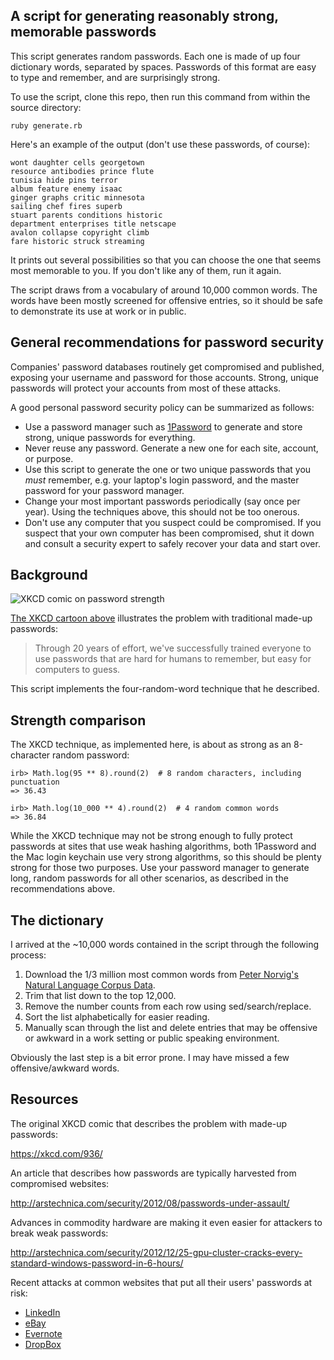 ## A script for generating reasonably strong, memorable passwords 

This script generates random passwords. Each one is made of up four 
dictionary words, separated by spaces. Passwords of this format are easy to 
type and remember, and are surprisingly strong.

To use the script, clone this repo, then run this command from within
the source directory:

```
ruby generate.rb
```

Here's an example of the output (don't use these passwords, of course):

```
wont daughter cells georgetown
resource antibodies prince flute
tunisia hide pins terror
album feature enemy isaac
ginger graphs critic minnesota
sailing chef fires superb
stuart parents conditions historic
department enterprises title netscape
avalon collapse copyright climb
fare historic struck streaming
```

It prints out several possibilities so that you can choose the one that seems
most memorable to you. If you don't like any of them, run it again.

The script draws from a vocabulary of around 10,000 common words. The words 
have been mostly screened for offensive entries, so it should be safe to 
demonstrate its use at work or in public.

## General recommendations for password security

Companies' password databases routinely get compromised and published, exposing 
your username and password for those accounts. Strong, unique passwords will 
protect your accounts from most of these attacks.

A good personal password security policy can be summarized as follows: 

- Use a password manager such as [1Password](https://agilebits.com/onepassword) 
  to generate and store strong, unique passwords for everything. 
- Never reuse any password. Generate a new one for each site, account, or purpose.
- Use this script to generate the one or two unique passwords that you *must* 
  remember, e.g. your laptop's login password, and the master password for 
  your password manager.
- Change your most important passwords periodically (say once per year). Using
  the techniques above, this should not be too onerous.
- Don't use any computer that you suspect could be compromised. If you suspect 
  that your own computer has been compromised, shut it down and consult a
  security expert to safely recover your data and start over.

## Background

![XKCD comic on password strength](http://imgs.xkcd.com/comics/password_strength.png)

[The XKCD cartoon above](https://xkcd.com/936/) illustrates the problem with
traditional made-up passwords:

> Through 20 years of effort, we've successfully trained everyone to use passwords
> that are hard for humans to remember, but easy for computers to guess. 

This script implements the four-random-word technique that he described.  

## Strength comparison

The XKCD technique, as implemented here, is about as strong as an 8-character 
random password: 

```
irb> Math.log(95 ** 8).round(2)  # 8 random characters, including punctuation
=> 36.43

irb> Math.log(10_000 ** 4).round(2)  # 4 random common words
=> 36.84
```

While the XKCD technique may not be strong enough to fully protect passwords 
at sites that use weak hashing algorithms, both 1Password and the Mac login 
keychain use very strong algorithms, so this should be plenty strong for those 
two purposes. Use your password manager to generate long, random passwords for
all other scenarios, as described in the recommendations above.

## The dictionary

I arrived at the ~10,000 words contained in the script through the following process:

1. Download the 1/3 million most common words from 
   [Peter Norvig's Natural Language Corpus Data](http://norvig.com/ngrams/).
2. Trim that list down to the top 12,000.
3. Remove the number counts from each row using sed/search/replace.
4. Sort the list alphabetically for easier reading.
5. Manually scan through the list and delete entries that may be offensive
   or awkward in a work setting or public speaking environment.
   
Obviously the last step is a bit error prone. I may have missed a few 
offensive/awkward words.

## Resources

The original XKCD comic that describes the problem with made-up passwords:

https://xkcd.com/936/

An article that describes how passwords are typically harvested from compromised
websites:

http://arstechnica.com/security/2012/08/passwords-under-assault/

Advances in commodity hardware are making it even easier for attackers to
break weak passwords:

http://arstechnica.com/security/2012/12/25-gpu-cluster-cracks-every-standard-windows-password-in-6-hours/

Recent attacks at common websites that put all their users' passwords at risk:

- [LinkedIn](https://en.wikipedia.org/wiki/2012_LinkedIn_hack)
- [eBay](http://money.cnn.com/2014/05/21/technology/security/ebay-passwords/)
- [Evernote](http://www.digitaltrends.com/mobile/evernote-hack-50-million-users-forced-to-reset-passwords/)
- [DropBox](http://www.businessinsider.com/dropbox-hacked-2014-10)
